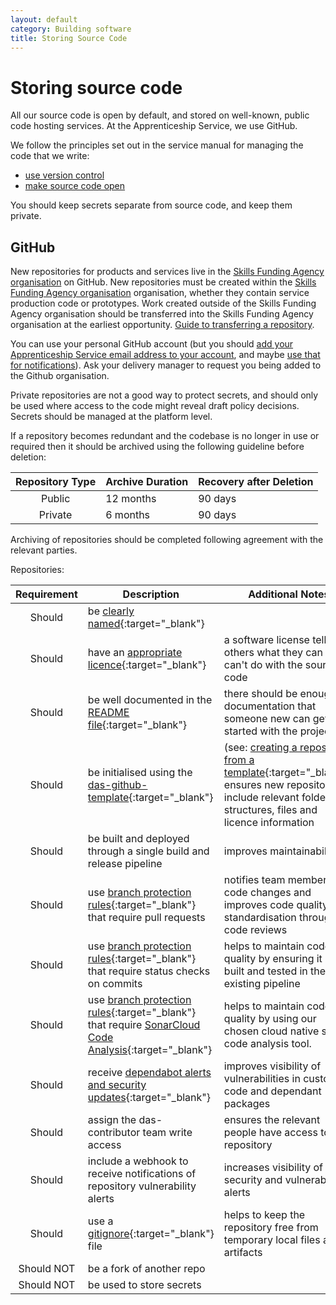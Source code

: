 ```yaml
---
layout: default
category: Building software
title: Storing Source Code
---
```

# Storing source code

All our source code is open by default, and stored on well-known,
public code hosting services. At the Apprenticeship Service, we use GitHub.

We follow the principles set out in the service manual for managing the
code that we write:

- [use version control](https://www.gov.uk/service-manual/technology/maintaining-version-control-in-coding)
- [make source code open](https://www.gov.uk/service-manual/technology/making-source-code-open-and-reusable)

You should keep secrets separate from source code, and keep them private.

## GitHub

New repositories for products and services live in the
[Skills Funding Agency organisation](https://github.com/SkillsFundingAgency)
on GitHub. New repositories must be created within the [Skills Funding Agency organisation](https://github.com/SkillsFundingAgency) organisation, whether they contain service production code or prototypes. Work created outside of the Skills Funding Agency organisation should be transferred into the Skills Funding Agency organisation at the earliest opportunity. [Guide to transferring a repository](https://help.github.com/en/articles/transferring-a-repository).

You can use your personal GitHub account (but you should [add your Apprenticeship Service
email address to your account](https://help.github.com/articles/adding-an-email-address-to-your-github-account/),
and maybe [use that for notifications](https://help.github.com/articles/managing-notification-emails-for-organizations/)).
Ask your delivery manager to request you being added to the Github organisation.

Private repositories are not a good way to protect secrets, and should only be used where access to the code might reveal draft policy decisions. Secrets should be managed at the platform level.

If a repository becomes redundant and the codebase is no longer in use or required then it should be archived using the following guideline before deletion:

|Repository Type | Archive Duration | Recovery after Deletion
|:-:| - | - |
| Public | 12 months | 90 days |
| Private | 6 months | 90 days |

Archiving of repositories should be completed following agreement with the relevant parties.

Repositories:

|Requirement|Description|Additional Notes
|:-:| - | - |
|Should|be [clearly named](/standards/naming-things){:target="_blank"}||
|Should|have an [appropriate licence](/standards/licencing-software-or-code){:target="_blank"}|a software license tells others what they can and can't do with the source code|
|Should|be well documented in the [README file](/principles/coding-principles#11-create-a-useful-readme){:target="_blank"}|there should be enough documentation that someone new can get started with the project|
|Should|be initialised using the [das-github-template]{:target="_blank"} |(see: [creating a repository from a template]{:target="_blank"}) ensures new repositories include relevant folder structures, files and licence information|
|Should|be built and deployed through a single build and release pipeline|improves maintainability|
|Should|use [branch protection rules]{:target="_blank"} that require pull requests|notifies team members of code changes and improves code quality and standardisation through code reviews|
|Should|use [branch protection rules]{:target="_blank"} that require status checks on commits|helps to maintain code quality by ensuring it is built and tested in the existing pipeline|
|Should|use [branch protection rules]{:target="_blank"} that require [SonarCloud Code Analysis](/development/static-code-analysis/#static-code-analysis){:target="_blank"}|helps to maintain code quality by using our chosen cloud native static code analysis tool. |
|Should|receive [dependabot alerts and security updates]{:target="_blank"}|improves visibility of vulnerabilities in custom code and dependant packages|
|Should|assign the das-contributor team write access|ensures the relevant people have access to the repository|
|Should|include a webhook to receive notifications of repository vulnerability alerts|increases visibility of security and vulnerability alerts|
|Should|use a [gitignore]{:target="_blank"} file |helps to keep the repository free from temporary local files and artifacts|
|Should NOT|be a fork of another repo||
|Should NOT|be used to store secrets||

[das-github-template]: https://github.com/SkillsFundingAgency/das-github-template
[creating a repository from a template]: https://help.github.com/en/github/creating-cloning-and-archiving-repositories/creating-a-repository-from-a-template
[branch protection rules]:https://help.github.com/en/github/administering-a-repository/configuring-protected-branches
[dependabot alerts and security updates]: https://help.github.com/en/github/administering-a-repository/managing-security-and-analysis-settings-for-your-repository#enabling-or-disabling-security-and-analysis-features
[CODEOWNERS]: https://help.github.com/en/github/creating-cloning-and-archiving-repositories/about-code-owners
[gitignore]: https://git-scm.com/docs/gitignore
